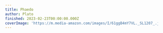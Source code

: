 ```yaml
---
title: Phaedo
author: Plato
finished: 2023-02-23T00:00:00.000Z
coverImage: 'https://m.media-amazon.com/images/I/61ggB4mY7VL._SL1207_.jpg'
---
```

